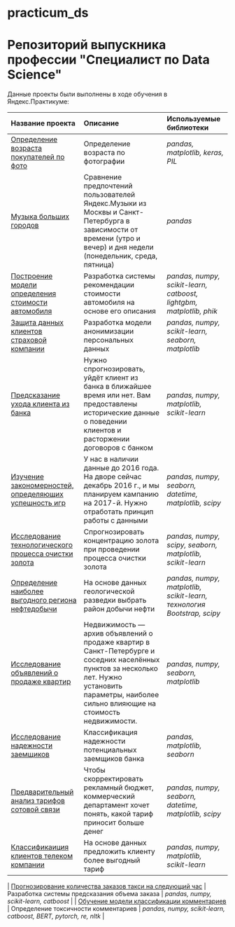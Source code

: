 # practicum_ds
# Репозиторий выпускника профессии "Специалист по Data Science"

Данные проекты были выполнены в ходе обучения в Яндекс.Практикуме:

| Название проекта | Описание | Используемые библиотеки | 
| :---------------------- | :---------------------- | :---------------------- |
| [Определение возраста покупателей по фото](./age_prediction) | Определение возраста по фотографии | *pandas, matplotlib, keras, PIL* |
| [Музыка больших городов](./big_cities_music) | Сравнение предпочтений пользователей Яндекс.Музыки из Москвы и Санкт-Петербурга в зависимости от времени (утро и вечер) и дня недели (понедельник, среда, пятница) | *pandas* |
| [Построение модели определения стоимости автомобиля](./car_cost_prediction) | Разработка системы рекомендации стоимости автомобиля на основе его описания | *pandas, numpy, scikit-learn, catboost, lightgbm, matplotlib, phik* |
| [Защита данных клиентов страховой компании](./clients_data_protection) | Разработка модели анонимизации персональных данных | *pandas, numpy, scikit-learn, seaborn, matplotlib* |
| [Предсказание ухода клиента из банка](./customer_churn) | Нужно спрогнозировать, уйдёт клиент из банка в ближайшее время или нет. Вам предоставлены исторические данные о поведении клиентов и расторжении договоров с банком | *pandas, numpy, matplotlib, scikit-learn* |
| [Изучение закономерностей, определяющих успешность игр](./games_research) | У нас в наличии данные до 2016 года. На дворе сейчас декабрь 2016 г., и мы планируем кампанию на 2017-й. Нужно отработать принцип работы с данными | *pandas, numpy, seaborn, datetime, matplotlib, scipy* |
| [Исследование технологического процесса очистки золота](./gold_enrichment) | Спрогнозировать концентрацию золота при проведении процесса очистки золота | *pandas, numpy, scipy, seaborn,  matplotlib, scikit-learn*|
| [Определение наиболее выгодного региона нефтедобычи](./oil_production_region) | На основе данных геологической разведки выбрать район добычи нефти | *pandas, numpy, matplotlib, scikit-learn, технология Bootstrap, scipy*|
| [Исследование объявлений о продаже квартир](./realty_research) | Недвижимость — архив объявлений о продаже квартир в Санкт-Петербурге и соседних населённых пунктов за несколько лет. Нужно установить параметры, наиболее сильно влияющие на стоимость недвижимости.| *pandas, numpy, seaborn, matplotlib* |
| [Исследование надежности заемщиков](credit_clients) | Классификация надежности потенциальных заемщиков банка | *pandas, matplotlib, seaborn* |
| [Предварительный анализ тарифов сотовой связи](cell_tariffs) | Чтобы скорректировать рекламный бюджет, коммерческий департамент хочет понять, какой тариф приносит больше денег | *pandas, numpy, seaborn, datetime, matplotlib, scipy* |
| [Классификаиция клиентов телеком компании](cell_predictions) | На основе данных предложить клиенту более выгодный тариф | *pandas, numpy, matplotlib, scikit-learn* |

| [Прогнозирование количества заказов такси на следующий час](taxi_predictions) | Разработка системы предсказания объема заказа | *pandas, numpy, scikit-learn, catboost* |
| [Обучение модели классификации комментариев](toxic_bert) | Определение токсичности комментариев | *pandas, numpy, scikit-learn, catboost, BERT, pytorch, re, nltk* |

